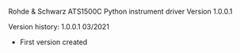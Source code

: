 Rohde & Schwarz ATS1500C Python instrument driver Version 1.0.0.1

Version history:
 1.0.0.1 03/2021
 - First version created
